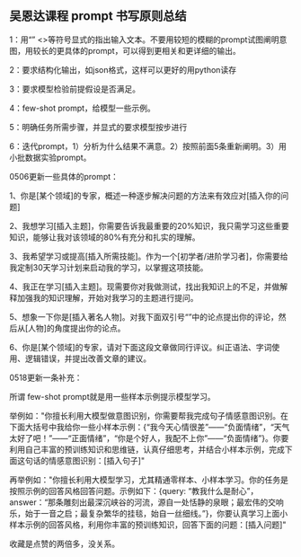 



## 吴恩达课程 prompt 书写原则总结

  


1：用“” <>等符号显式的指出输入文本。不要用较短的模糊的prompt试图阐明意图，用较长的更具体的prompt，可以得到更相关和更详细的输出。

2：要求结构化输出，如json格式，这样可以更好的用python读存

3：要求模型检验前提假设是否满足。

4：few-shot prompt，给模型一些示例。

5：明确任务所需步骤，并显式的要求模型按步进行

6：迭代prompt，1）分析为什么结果不满意。2）按照前面5条重新阐明。3）用小批数据实验prompt。

  


0506更新一些具体的prompt：

1、你是[某个领域]的专家，概述一种逐步解决问题的方法来有效应对[插入你的问题]

2、我想学习[插入主题]，你需要告诉我最重要的20%知识，我只需学习这些重要知识，能够让我对该领域的80%有充分和扎实的理解。

3、我希望学习或提高[插入所需技能]。作为一个[初学者/进阶学习者]，你需要给我定制30天学习计划来启动我的学习，以掌握这项技能。

4、我正在学习[插入主题]。现需要你对我做测试，找出我知识上的不足，并做解释加强我的知识理解，开始对我学习的主题进行提问。

5、想象一下你是[插入著名人物]。对我下面双引号“”中的论点提出你的评论，然后从[人物]的角度提出你的论点。

6、你是[某个领域]的专家，请对下面这段文章做同行评议。纠正语法、字词使用、逻辑错误，并提出改善文章的建议。

  


0518更新一条补充：

所谓 few-shot prompt就是用一些样本示例提示模型学习。

举例如："你擅长利用大模型做意图识别，你需要帮我完成句子情感意图识别。在下面大括号中我给你一些小样本示例：{“我今天心情很差”——“负面情绪”，“天气太好了吧！”——“正面情绪”，“你是个好人，我配不上你”——“负面情绪”}。你要利用自己丰富的预训练知识和思维链，认真仔细思考，并结合小样本示例，完成下面这句话的情感意图识别：[插入句子]"

再举例如："你擅长利用大模型学习，尤其精通零样本、小样本学习。你的任务是按照示例的回答风格回答问题。示例如下：{query: “教我什么是耐心”，answer：“那条雕刻出最深沉峡谷的河流，源自一处恬静的泉眼；最宏伟的交响乐，始于一音之启；最复杂繁华的挂毯，始自一丝细线。”}，你要认真学习上面小样本示例的回答风格，利用你丰富的预训练知识，回答下面的问题：[插入问题]"

收藏是点赞的两倍多，没关系。





